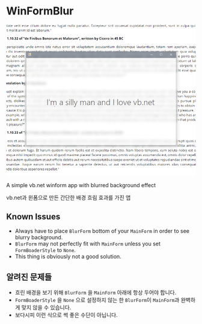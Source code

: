 # WinFormBlur
![image](image.png)

A simple vb.net winform app with blurred background effect

vb.net과 윈폼으로 만든 간단한 배경 흐림 효과를 가진 앱

## Known Issues
- Always have to place ``BlurForm`` bottom of your ``MainForm`` in order to see blurry background.
- ``BlurForm`` may not perfectly fit with ``MainForm`` unless you set ``FormBoaderStyle`` to ``None``.
- This thing is obviously not a good solution.

## 알려진 문제들
- 흐린 배경을 보기 위해 ``BlurForm`` 을 ``MainForm`` 아래에 항상 두어야 합니다.
- ``FormBoaderStyle`` 을 ``None`` 으로 설정하지 않는 한 ``BlurForm``이 ``MainForm``과 완벽하게 맞지 않을 수 있습니다.
- 보다시피 이런 식으로  썩 좋은 수단이 아닙니다.
